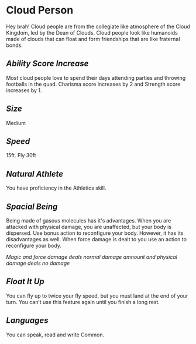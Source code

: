 # Cloud Person
Hey brah! Cloud people are from the collegiate like atmosphere of the Cloud Kingdom, led by the Dean of Clouds. 
Cloud people look like humanoids made of clouds that can float and form friendships that are like fraternal bonds.
## *Ability Score Increase* 
Most cloud people love to spend their days attending parties and throwing footballs in the quad. Charisma score increases by 2 and Strength score increases by 1.
## *Size*
Medium
## *Speed*
15ft. Fly 30ft
## *Natural Athlete*
You have proficiency in the Athletics skill.
## *Spacial Being*
Being made of gasous molecules has it's advantages. When you are attacked with physical damage, you are unaffected, but your body is dispersed. Use bonus action to reconfigure your body. However, it has its disadvantages as well. When force damage is dealt to you use an action to reconfigure your body. 

*Magic and force damage deals normal damage amnount and physical damage deals no damage*
## *Float It Up*
You can fly up to twice your fly speed, but you must land at the end of your turn. You can’t use this feature again until you finish a long rest.
## *Languages*
You can speak, read and write Common.
